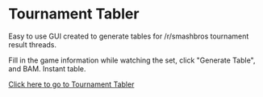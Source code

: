 # Tournament Tabler

Easy to use GUI created to generate tables for /r/smashbros tournament result threads.

Fill in the game information while watching the set, click "Generate Table", and BAM. Instant table.

[Click here to go to Tournament Tabler](http://tournament-tabler.com/)